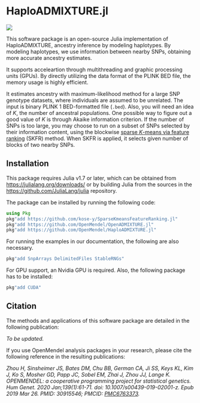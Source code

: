 # HaploADMIXTURE.jl

[![](https://img.shields.io/badge/docs-dev-blue.svg)](https://OpenMendel.github.io/HaploADMIXTURE.jl/dev)

This software package is an open-source Julia implementation of HaploADMIXTURE, ancestry inference by modeling haplotypes. By modeling haplotypes, we use information between nearby SNPs, obtaining more accurate ancestry estimates.

It supports acceleartion through multithreading and graphic processing units (GPUs). By directly utilizing the data format of the PLINK BED file, the memory usage is highly efficient. 

It estimates ancestry with maximum-likelihood method for a large SNP genotype datasets, where individuals are assumed to be unrelated. The input is binary PLINK 1 BED-formatted file (`.bed`). Also, you will need an idea of $K$, the number of ancestral populations. One possible way to figure out a good value of $K$ is through Akaike information criterion. If the number of SNPs is too large, you may choose to run on a subset of SNPs selected by their information content, using the blockwise [sparse $K$-means via feature ranking](https://github.com/kose-y/SparseKmeansFeatureRanking.jl) (SKFR) method. When SKFR is applied, it selects given number of blocks of two nearby SNPs.

## Installation

This package requires Julia v1.7 or later, which can be obtained from
<https://julialang.org/downloads/> or by building Julia from the sources in the
<https://github.com/JuliaLang/julia> repository.

The package can be installed by running the following code:
```julia
using Pkg
pkg"add https://github.com/kose-y/SparseKmeansFeatureRanking.jl"
pkg"add https://github.com/OpenMendel/OpenADMIXTURE.jl"
pkg"add https://github.com/OpenMendel/HaploADMIXTURE.jl"
```
For running the examples in our documentation, the following are also necessary. 
```julia
pkg"add SnpArrays DelimitedFiles StableRNGs"
```

For GPU support, an Nvidia GPU is required. Also, the following package has to be installed:
```julia
pkg"add CUDA"
```

## Citation
The methods and applications of this software package are detailed in the following publication:

_To be updated._

If you use OpenMendel analysis packages in your research, please cite the following reference in the resulting publications:

_Zhou H, Sinsheimer JS, Bates DM, Chu BB, German CA, Ji SS, Keys KL, Kim J, Ko S, Mosher GD, Papp JC, Sobel EM, Zhai J, Zhou JJ, Lange K. OPENMENDEL: a cooperative programming project for statistical genetics. Hum Genet. 2020 Jan;139(1):61-71. doi: 10.1007/s00439-019-02001-z. Epub 2019 Mar 26. PMID: 30915546; PMCID: [PMC6763373](https://www.ncbi.nlm.nih.gov/pmc/articles/PMC6763373/)._
